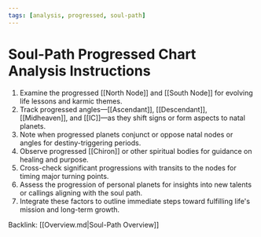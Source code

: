```yaml
---
tags: [analysis, progressed, soul-path]
---
```

# Soul-Path Progressed Chart Analysis Instructions

1. Examine the progressed [[North Node]] and [[South Node]] for evolving life lessons and karmic themes.
2. Track progressed angles—[[Ascendant]], [[Descendant]], [[Midheaven]], and [[IC]]—as they shift signs or form aspects to natal planets.
3. Note when progressed planets conjunct or oppose natal nodes or angles for destiny-triggering periods.
4. Observe progressed [[Chiron]] or other spiritual bodies for guidance on healing and purpose.
5. Cross-check significant progressions with transits to the nodes for timing major turning points.
6. Assess the progression of personal planets for insights into new talents or callings aligning with the soul path.
7. Integrate these factors to outline immediate steps toward fulfilling life's mission and long-term growth.

Backlink: [[Overview.md|Soul-Path Overview]]
